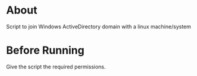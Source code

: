 # About
Script to join Windows ActiveDirectory domain with a linux machine/system

# Before Running
Give the script the required permissions.
